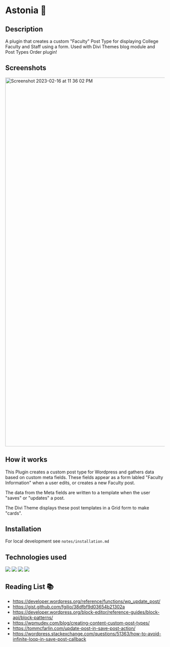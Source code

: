 # Astonia 🌱

## Description

A plugin that creates a custom "Faculty" Post Type for displaying College Faculty and Staff using a form. Used with Divi Themes blog module and Post Types Order plugin!

## Screenshots

<img width="1163" alt="Screenshot 2023-02-16 at 11 36 02 PM" src="https://user-images.githubusercontent.com/95142863/219560010-d21d1cdb-b494-4189-943a-b513524b82aa.png">

## How it works

This Plugin creates a custom post type for Wordpress and gathers data based on custom meta fields. These fields appear as a form labled "Faculty Information" when a user edits, or creates a new Faculty post.

The data from the Meta fields are written to a template when the user "saves" or "updates" a post.

The Divi Theme displays these post templates in a Grid form to make "cards".

## Installation

For local development see `notes/installation.md`

## Technologies used

<img src="https://img.shields.io/badge/PHP-777BB4?style=for-the-badge&logo=php&logoColor=white">
<img src="https://img.shields.io/badge/Wordpress-21759B?style=for-the-badge&logo=wordpress&logoColor=white">
<img src="https://img.shields.io/badge/HTML5-E34F26?style=for-the-badge&logo=html5&logoColor=white">
<img src="https://img.shields.io/badge/CSS3-1572B6?style=for-the-badge&logo=css3&logoColor=white">

## Reading List 📚

- https://developer.wordpress.org/reference/functions/wp_update_post/
- https://gist.github.com/fgilio/38dfbf9d03654b21302a
- https://developer.wordpress.org/block-editor/reference-guides/block-api/block-patterns/
- https://wpmudev.com/blog/creating-content-custom-post-types/
- https://tommcfarlin.com/update-post-in-save-post-action/
- https://wordpress.stackexchange.com/questions/51363/how-to-avoid-infinite-loop-in-save-post-callback
